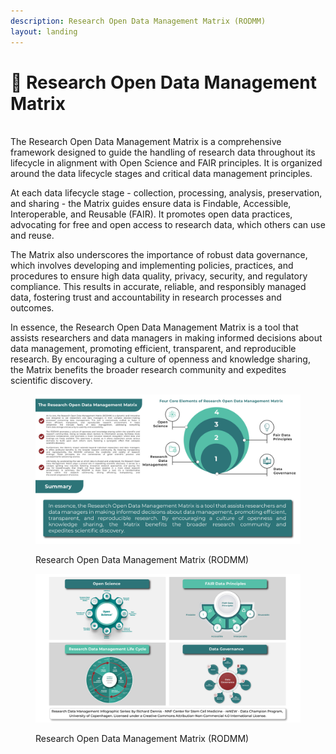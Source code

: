 ```yaml
---
description: Research Open Data Management Matrix (RODMM)
layout: landing
---
```


# 🔵 Research Open Data Management Matrix

\
The Research Open Data Management Matrix is a comprehensive framework designed to guide the handling of research data throughout its lifecycle in alignment with Open Science and FAIR principles. It is organized around the data lifecycle stages and critical data management principles.

At each data lifecycle stage - collection, processing, analysis, preservation, and sharing - the Matrix guides ensure data is Findable, Accessible, Interoperable, and Reusable (FAIR). It promotes open data practices, advocating for free and open access to research data, which others can use and reuse.

The Matrix also underscores the importance of robust data governance, which involves developing and implementing policies, practices, and procedures to ensure high data quality, privacy, security, and regulatory compliance. This results in accurate, reliable, and responsibly managed data, fostering trust and accountability in research processes and outcomes.

In essence, the Research Open Data Management Matrix is a tool that assists researchers and data managers in making informed decisions about data management, promoting efficient, transparent, and reproducible research. By encouraging a culture of openness and knowledge sharing, the Matrix benefits the broader research community and expedites scientific discovery.



<div data-full-width="true">

<figure><img src=".gitbook/assets/Designrff-1.jpg" alt=""><figcaption><p>Research Open Data Management Matrix (RODMM)</p></figcaption></figure>

</div>

<div data-full-width="true">

<figure><img src=".gitbook/assets/Designrff-2.jpg" alt=""><figcaption><p>Research Open Data Management Matrix (RODMM)</p></figcaption></figure>

</div>
